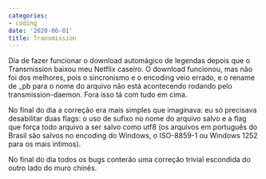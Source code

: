 ```yaml
---
categories:
- coding
date: '2020-06-01'
title: Transmission
---
```


Dia de fazer funcionar o download automágico de legendas depois que o Transmission baixou meu Netflix caseiro. O download funcionou, mas não foi dos melhores, pois o sincronismo e o encoding veio errado, e o rename de _pb para o nome do arquivo não está acontecendo rodando pelo transmission-daemon. Fora isso tá com tudo em cima.

No final do dia a correção era mais simples que imaginava: eu só precisava desabilitar duas flags: o uso de sufixo no nome do arquivo salvo e a flag que força todo arquivo a ser salvo como utf8 (os arquivos em português do Brasil são salvos no encoding do Windows, o ISO-8859-1 ou Windows 1252 para os mais íntimos).

No final do dia todos os bugs conterão uma correção trivial escondida do outro lado do muro chinês.